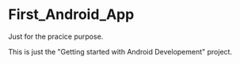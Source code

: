 # First_Android_App
Just for the pracice purpose.

This is just the "Getting started with Android Developement" project.
